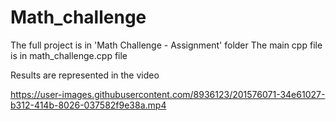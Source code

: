 # Math_challenge

The full project is in 'Math Challenge - Assignment' folder
The main cpp file is in math_challenge.cpp file

Results are represented in the video

https://user-images.githubusercontent.com/8936123/201576071-34e61027-b312-414b-8026-037582f9e38a.mp4

